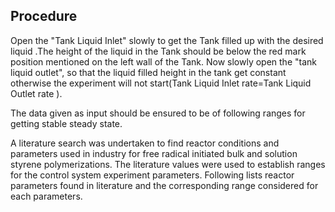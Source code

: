 ## Procedure

Open the "Tank Liquid Inlet" slowly to get the Tank filled up with the desired liquid .The height of the liquid in the Tank should be below the red mark position mentioned on the left wall of the Tank. Now slowly open the "tank liquid outlet", so that the liquid filled height in the tank get constant otherwise the experiment will not start(Tank Liquid Inlet rate=Tank Liquid Outlet rate ).

The data given as input should be ensured to be of following ranges for getting stable steady state.

A literature search was undertaken to find reactor conditions and parameters used in industry for free radical initiated bulk and solution styrene polymerizations. The literature values were used to establish ranges for the control system experiment parameters. Following lists reactor parameters found in literature and the corresponding range considered for each parameters.
